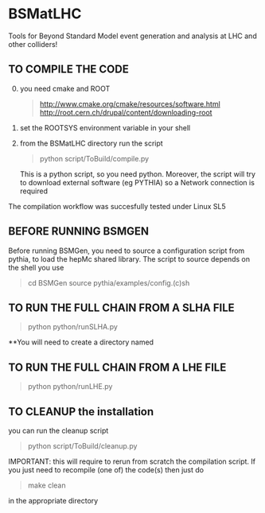 BSMatLHC
========

Tools for Beyond Standard Model event generation and analysis at LHC and other colliders!


TO COMPILE THE CODE
---------------------

0) you need cmake and ROOT   
   > http://www.cmake.org/cmake/resources/software.html
   > http://root.cern.ch/drupal/content/downloading-root
   
1) set the ROOTSYS environment variable in your shell 

2) from the BSMatLHC directory run the script

   > python script/ToBuild/compile.py

   This is a python script, so you need python.
   Moreover, the script will try to download
   external software (eg PYTHIA) so a Network
   connection is required

The compilation workflow was succesfully tested under Linux SL5


BEFORE RUNNING BSMGEN
-----------------------

Before running BSMGen, you need to source a configuration
script from pythia, to load the hepMc shared library.
The script to source depends on the shell you use
> cd BSMGen
> source pythia/examples/config.(c)sh


TO RUN THE FULL CHAIN FROM A SLHA FILE
---------------------------------------

> python python/runSLHA.py <SLHA name> <number of events> <CM Energy> <output file dir>

**You will need to create a directory named <output file dir>

TO RUN THE FULL CHAIN FROM A LHE FILE
---------------------------------------

> python python/runLHE.py <LHE name> <output file dir>


TO CLEANUP the installation 
--------------------------- 
you can run the cleanup script

   > python script/ToBuild/cleanup.py 

IMPORTANT: this will require to rerun from scratch the compilation
script. If you just need to recompile (one of) the code(s) then just
do

   > make clean

in the appropriate directory